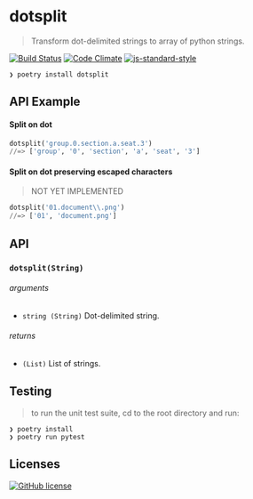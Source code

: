 # dotsplit
> Transform dot-delimited strings to array of python strings.

[![Build Status](http://img.shields.io/travis/wilmoore/dotsplit.svg)](https://travis-ci.org/wilmoore/dotsplit) [![Code Climate](https://codeclimate.com/github/wilmoore/dotsplit/badges/gpa.svg)](https://codeclimate.com/github/wilmoore/dotsplit) [![js-standard-style](https://img.shields.io/badge/code%20style-standard-brightgreen.svg?style=flat)](https://github.com/feross/standard)

```shell
❯ poetry install dotsplit
```

## API Example

#### Split on dot

```python
dotsplit('group.0.section.a.seat.3')
//=> ['group', '0', 'section', 'a', 'seat', '3']
```

#### Split on dot preserving escaped characters
> NOT YET IMPLEMENTED

```python
dotsplit('01.document\\.png')
//=> ['01', 'document.png']
```

## API

### `dotsplit(String)`

###### arguments

 - `string (String)` Dot-delimited string.

###### returns

 - `(List)` List of strings.

## Testing
> to run the unit test suite, cd to the root directory and run:

```
❯ poetry install
❯ poetry run pytest
```

## Licenses

[![GitHub license](https://img.shields.io/github/license/wilmoore/dotsplit.svg)](https://github.com/wilmoore/dotsplit/blob/master/license)
